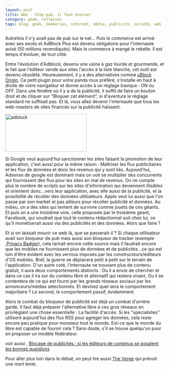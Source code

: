 ```yaml
---
layout: post
title: Web - Stop pub, il faut evoluer
category: geek, reflexion
tags: blog, geek, Geekeries, internet, média, publicité, société, web
---
```

Autrefois il n'y avait pas de pub sur le net... Puis le commerce est arrivé avec ses excès et AdBlock Plus est devenu obligatoire pour l'internaute avisé (50 millions revendiqués). Mais le commerce à mangé le rebelle. Il est temps d'évoluer, de tout côté.

Entre l'évolution d'Adblock, devenu une usine à gaz lourde et gourmande, et le fait que l'éditeur vende aux sites l'accès à la liste blanche, cet outil est devenu obsolète. Heureusement, il y a des alternatives comme <a href="https://addons.mozilla.org/en-US/firefox/addon/ublock-origin/">µBlock Origin</a>. Ce petit plugin pour votre panda roux préféré, s'installe en haut à droite de votre navigateur et donne accès à un réglage basique : ON ou OFF. Dans une fenêtre où il y a de la publicité, il suffit de faire un bouton droit et de cliquer sur "Bloquer cet élément", si d'aventure le réglage standard ne suffisait pas. Et là, vous allez devenir l'internaute que tous les web-masters de sites financés sur la publicité haïssent.

<img class="alignnone size-full wp-image-122" src="https://cheziceman.files.wordpress.com/2016/01/adblock.jpg" alt="adblock" width="258" height="120" />

Si Google veut aujourd'hui sanctionner les sites faisant la promotion de leur application, c'est aussi pour la même raison : Maîtriser les flux publicitaires et les flux de données et donc les revenus qui y sont liés. Aujourd'hui, Adsense de google est dominant mais on voit se multiplier des concurrents qui fournissent des flux pour les sites en mal de revenus. On ne compte plus le nombre de scripts sur les sites d'information qui deviennent illisibles et orientent donc...vers leur application, avec elle aussi de la publicité, et la possibilité de récolter des données utilisateurs. Apple veut lui aussi que l'on passe par son market et pas ailleurs pour récolter publicité et données. Au milieu, on a des sites qui tentent de survivre comme jouets de ces géants. Et puis on a une troisième voie, celle proposée par le troisième géant, Facebook, qui voudrait que tout le contenu rédactionnel soit chez lui, ce qu'il monétiserait aussi via des publicités et des données. Alors que faire ?

Et si on laissait mourir ce web là, que se passerait-il ? Si chaque utilisateur avait son bloqueur de pub mais aussi son bloqueur de tracker (exemple ,<a href="https://www.eff.org/privacybadger">Privacy Badger</a>), cela tarirait encore cette source mais il faudrait encore que les mobiles ne fournissent plus de données et de publicités...ce qui est loin d'être évident avec les verrous imposés par les constructeurs/éditeurs d'OS mobiles. Bref, la guerre se déplacera petit à petit sur le terrain de l'application. D'un autre coté, l'internaute ne trouvant plus de contenu gratuit, il aura deux comportements distincts : Ou il a envie de chercher et dans ce cas il ira sur du contenu libre et alternatif qui restera vivant, Ou il se contentera de ce qui est fourni par les grands réseaux sociaux par les annonceurs/médias sélectionnés. Et devinez quel sera le comportement majoritaire ? Le second, le comportement passif, évidemment.

Alors le combat du bloqueur de publicité est déjà un combat d'arrière garde. Il faut déjà préparer l'alternative libre à ces gros réseaux en privilégiant une chose essentielle : La facilité d'accès. Si les "spécialistes" utilisent aujourd'hui des flux RSS pour agréger les données, cela reste encore peu pratique pour monsieur tout le monde. Est-ce que le monde du libre est capable de fournir cela ? Sans doute, s'il se trouve quelqu'un pour en proposer un modèle fédérateur.

voir aussi , <a href="http://www.leblogducommunicant2-0.com/2015/09/14/blocage-des-publicites-et-si-les-editeurs-de-contenus-se-posaient-les-bonnes-questions/">Blocage de publicités : si les éditeurs de contenus se posaient les bonnes questions </a>

Pour aller plus loin dans le débat, on peut lire aussi <a href="http://www.theverge.com/2015/9/17/9338963/welcome-to-hell-apple-vs-google-vs-facebook-and-the-slow-death-of-the-web">The Verge</a> qui prévoit une mort lente.


